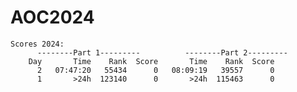 # AOC2024

    Scores 2024:
          --------Part 1---------          --------Part 2---------
        Day       Time    Rank  Score       Time    Rank  Score
          2   07:47:20   55434      0   08:09:19   39557      0
          1       >24h  123140      0       >24h  115463      0